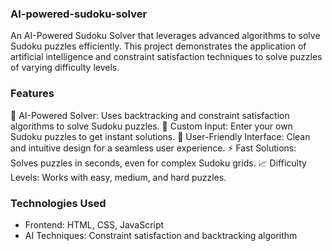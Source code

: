 ### AI-powered-sudoku-solver
An AI-Powered Sudoku Solver that leverages advanced algorithms to solve Sudoku puzzles efficiently. This project demonstrates the application of artificial intelligence and constraint satisfaction techniques to solve puzzles of varying difficulty levels.

### Features
🤖 AI-Powered Solver: Uses backtracking and constraint satisfaction algorithms to solve Sudoku puzzles.
📝 Custom Input: Enter your own Sudoku puzzles to get instant solutions.
🎨 User-Friendly Interface: Clean and intuitive design for a seamless user experience.
⚡ Fast Solutions: Solves puzzles in seconds, even for complex Sudoku grids.
📈 Difficulty Levels: Works with easy, medium, and hard puzzles.

### Technologies Used
- Frontend: HTML, CSS, JavaScript
- AI Techniques: Constraint satisfaction and backtracking algorithm
